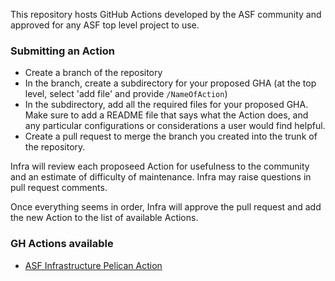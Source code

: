 This repository hosts GitHub Actions developed by the ASF community and approved for any ASF top level project to use.

### Submitting an Action
  - Create a branch of the repository
  - In the branch, create a subdirectory for your proposed GHA (at the top level, select 'add file' and provide `/NameOfAction`)
  - In the subdirectory, add all the required files for your proposed GHA. Make sure to add a README file that says what the Action does, and any particular configurations or considerations a user would find helpful.
  - Create a pull request to merge the branch you created into the trunk of the repository.

Infra will review each proposeed Action for usefulness to the community and an estimate of difficulty of maintenance. Infra may raise questions in pull request comments.

Once everything seems in order, Infra will approve the pull request and add the new Action to the list of available Actions.

### GH Actions available

  - [ASF Infrastructure Pelican Action](/pelican/README.md)
